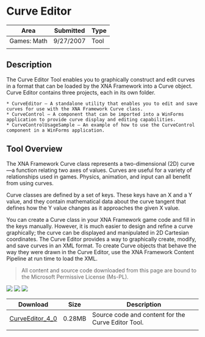 # Curve Editor

|Area|Submitted|Type|
|-|-|-|
Games: Math|9/27/2007|Tool
||||

## Description

The Curve Editor Tool enables you to graphically construct and edit curves in a format that can be loaded by the XNA Framework into a Curve object. Curve Editor contains three projects, each in its own folder.

    * CurveEditor – A standalone utility that enables you to edit and save curves for use with the XNA Framework Curve class.
    * CurveControl – A component that can be imported into a WinForms application to provide curve display and editing capabilities.
    * CurveControlUsageSample – An example of how to use the CurveControl component in a WinForms application.

## Tool Overview

The XNA Framework Curve class represents a two-dimensional (2D) curve—a function relating two axes of values. Curves are useful for a variety of relationships used in games. Physics, animation, and input can all benefit from using curves.

Curve classes are defined by a set of keys. These keys have an X and a Y value, and they contain mathematical data about the curve tangent that defines how the Y value changes as it approaches the given X value.

You can create a Curve class in your XNA Framework game code and fill in the keys manually. However, it is much easier to design and refine a curve graphically; the curve can be displayed and manipulated in 2D Cartesian coordinates. The Curve Editor provides a way to graphically create, modify, and save curves in an XML format. To create Curve objects that behave the way they were drawn in the Curve Editor, use the XNA Framework Content Pipeline at run time to load the XML.

> All content and source code downloaded from this page are bound to the Microsoft Permissive License (Ms-PL).

![](https://github.com/simondarksidej/XNAGameStudio/blob/master/Images/XNA_Curve-Editor_01_small.JPG?raw=true)
![](https://github.com/simondarksidej/XNAGameStudio/blob/master/Images/XNA_Curve-Editor_02_small.JPG?raw=true)
![](https://github.com/simondarksidej/XNAGameStudio/blob/master/Images/XNA_Curve-Editor_03_small.JPG?raw=true)

Download | Size | Description
---|---|---|
[CurveEditor_4_0](https://github.com/simondarksidej/XNAGameStudio/tree/master/Samples/CurveEditor_4_0) | 0.28MB | Source code and content for the Curve Editor Tool.
||||

